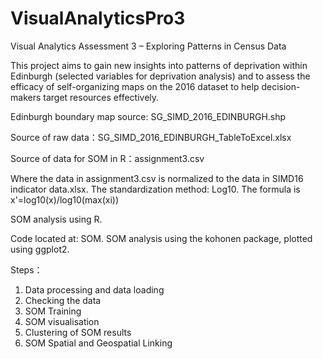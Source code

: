 # VisualAnalyticsPro3

Visual Analytics Assessment 3 – Exploring Patterns in Census Data

This project aims to gain new insights into patterns of deprivation within Edinburgh (selected variables for deprivation analysis) and to assess the efficacy of self-organizing maps on the 2016 dataset to help decision-makers target resources effectively.

Edinburgh boundary map source: SG_SIMD_2016_EDINBURGH.shp

Source of raw data：SG_SIMD_2016_EDINBURGH_TableToExcel.xlsx

Source of data for SOM in R：assignment3.csv

Where the data in assignment3.csv is normalized to the data in SIMD16 indicator data.xlsx. The standardization method: Log10. The formula is x'=log10(x)/log10(max(xi))

SOM analysis using R. 

Code located at: SOM. 
SOM analysis using the kohonen package, plotted using ggplot2.

Steps：
1. Data processing and data loading
2. Checking the data
3. SOM Training
4. SOM visualisation
5. Clustering of SOM results
6. SOM Spatial and Geospatial Linking
